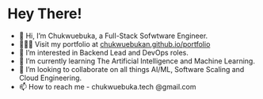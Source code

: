 # Hey There!
- 👋 Hi, I’m Chukwuebuka, a Full-Stack Sofwtware Engineer.
- 👨🏽‍💻 Visit my portfolio at [chukwuebukan.github.io/portfolio](https://github.com/ChukwuebukaN/portfolio)
- 👀 I’m interested in Backend Lead and DevOps roles.
- 🌱 I’m currently learning The Artificial Intelligence and Machine Learning.
- 💞️ I’m looking to collaborate on all things AI/ML, Software Scaling and Cloud Engineering.
- 📫 How to reach me - chukwuebuka.tech @gmail.com

<!---
FrenzyNwoba/FrenzyNwoba is a ✨ special ✨ repository because its `README.md` (this file) appears on your GitHub profile.
You can click the Preview link to take a look at your changes.
--->
